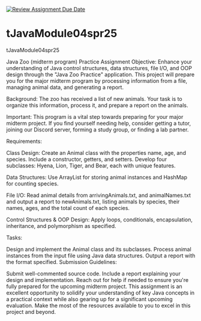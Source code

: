 [![Review Assignment Due Date](https://classroom.github.com/assets/deadline-readme-button-24ddc0f5d75046c5622901739e7c5dd533143b0c8e959d652212380cedb1ea36.svg)](https://classroom.github.com/a/Anvq3NPG)
# tJavaModule04spr25
tJavaModule04spr25

Java Zoo (midterm program) Practice Assignment
Objective:
Enhance your understanding of Java control structures, data structures, file I/O, and OOP design through the "Java Zoo Practice" application. This project will prepare you for the major midterm program by processing information from a file, managing animal data, and generating a report.

Background:
The zoo has received a list of new animals. Your task is to organize this information, process it, and prepare a report on the animals.

Important:
This program is a vital step towards preparing for your major midterm project. If you find yourself needing help, consider getting a tutor, joining our Discord server, forming a study group, or finding a lab partner.

Requirements:

Class Design:
Create an Animal class with the properties name, age, and species. Include a constructor, getters, and setters.
Develop four subclasses: Hyena, Lion, Tiger, and Bear, each with unique features.

Data Structures:
Use ArrayList for storing animal instances and HashMap for counting species.

File I/O:
Read animal details from arrivingAnimals.txt, and animalNames.txt and output a report to newAnimals.txt, listing animals by species, their names, ages, and the total count of each species.

Control Structures & OOP Design:
Apply loops, conditionals, encapsulation, inheritance, and polymorphism as specified.

Tasks:

Design and implement the Animal class and its subclasses.
Process animal instances from the input file using Java data structures.
Output a report with the format specified.
Submission Guidelines:

Submit well-commented source code.
Include a report explaining your design and implementation.
Reach out for help if needed to ensure you're fully prepared for the upcoming midterm project.
This assignment is an excellent opportunity to solidify your understanding of key Java concepts in a practical context while also gearing up for a significant upcoming evaluation. Make the most of the resources available to you to excel in this project and beyond.
